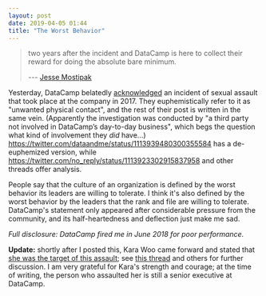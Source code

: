 ```yaml
---
layout: post
date: 2019-04-05 01:44
title: "The Worst Behavior"
---
```


> two years after the incident and DataCamp is here to collect their reward for doing the absolute bare minimum.
>
> --- [Jesse Mostipak](https://twitter.com/kierisi/status/1113924744158568451)

Yesterday,
DataCamp belatedly [acknowledged](https://www.datacamp.com/community/blog/note-to-our-community)
an incident of sexual assault that took place at the company in 2017.
They euphemistically refer to it as "unwanted physical contact",
and the rest of their post is written in the same vein.
(Apparently the investigation was conducted by "a third party not involved in DataCamp’s day-to-day business",
which begs the question what kind of involvement they *did* have...)
<https://twitter.com/dataandme/status/1113939480300355584> has a de-euphemized version,
while <https://twitter.com/no_reply/status/1113923302915837958> and other threads offer analysis.

People say that the culture of an organization is defined by the worst behavior its leaders are willing to tolerate.
I think it's also defined by the worst behavior by the leaders that the rank and file are willing to tolerate.
DataCamp's statement only appeared after considerable pressure from the community,
and its half-heartedness and deflection just make me sad.

*Full disclosure: DataCamp fired me in June 2018 for poor performance.*

**Update:** shortly after I posted this,
Kara Woo came forward and stated that [she was the target of this assault](https://twitter.com/kara_woo/status/1114229065509003264);
see [this thread](https://twitter.com/ledell/status/1114238844503609344) and others for further discussion.
I am very grateful for Kara's strength and courage;
at the time of writing,
the person who assaulted her is still a senior executive at DataCamp.
